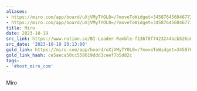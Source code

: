 ```yaml
---
aliases:
- https://miro.com/app/board/uXjVMyTYOL0=/?moveToWidget=3458764560467737055&amp;cot=14
- https://miro.com/app/board/uXjVMyTYOL0=/?moveToWidget=3458764560467737055&cot=14
title: Miro
date: 2023-10-19
src_link: https://www.notion.so/BI-Leader-Ramble-f136f8f7423244bcb526a0f53b891494
src_date: '2023-10-19 20:13:00'
gold_link: https://miro.com/app/board/uXjVMyTYOL0=/?moveToWidget=3458764560467737055&cot=14
gold_link_hash: ce5aeca50cc558019ddd3ceef7b5d82c
tags:
- '#host_miro_com'
---
```


















Miro